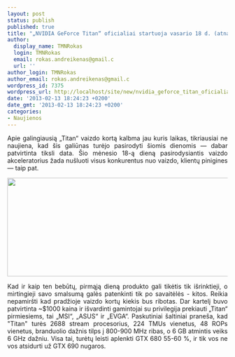 ```yaml
---
layout: post
status: publish
published: true
title: "„NVIDIA GeForce Titan“ oficialiai startuoja vasario 18 d. (atnaujinta)"
author:
  display_name: TMNRokas
  login: TMNRokas
  email: rokas.andreikenas@gmail.c
  url: ''
author_login: TMNRokas
author_email: rokas.andreikenas@gmail.c
wordpress_id: 7375
wordpress_url: http://localhost/site/new/nvidia_geforce_titan_oficialiai_startuoja_vasario_18_d/
date: '2013-02-13 18:24:23 +0200'
date_gmt: '2013-02-13 18:24:23 +0200'
categories:
- Naujienos
---
```

<p style="text-align: justify;">
	Apie galingiausią &bdquo;Titan&ldquo; vaizdo kortą kalbma jau kuris laikas, tikriausiai ne naujiena, kad &scaron;is galiūnas turėjo pasirodyti &scaron;iomis dienomis &mdash; dabar patvirtinta tiksli data. &Scaron;io mėnesio 18-ą dieną pasirodysiantis vaizdo akceleratorius žada nu&scaron;luoti visus konkurentus nuo vaizdo, klientų pinigines &mdash; taip pat.</p>
<p>
	<img alt="" src="http://technews.lt/userfiles/NVIDIA-GeForce-Titan-Means-No-GTX-780-Has-85-Performance-of-Dual-GPU-GTX-690.jpg" style="width: 520px; height: 225px;" /></p>
<p style="text-align: justify;">
	Kad ir kaip ten bebūtų, pirmąją dieną produkto gali tikėtis tik i&scaron;rinktieji, o mirtingieji savo smalsumą galės patenkinti tik po savaitėlės - kitos. Reikia nepamir&scaron;ti kad pradžioje vaizdo kortų kiekis bus ribotas. Dar kartelį buvo patvirtinta ~$1000 kaina ir i&scaron;vardinti gamintojai su privilegija prekiauti &bdquo;Titan&ldquo; pirmiesiems, tai &bdquo;MSI&ldquo;, &bdquo;ASUS&ldquo; ir &bdquo;EVGA&ldquo;. Paskutiniai &scaron;altiniai prane&scaron;a, kad &quot;Titan&quot; turės 2688 stream procesorius, 224 TMUs vienetus, 48 ROPs vienetus, branduolio dažnis tilps į 800-900 MHz ribas, o 6 GB atmintis veiks 6 GHz dažniu. Visa tai, turėtų leisti aplenkti GTX 680 55-60 %, ir tik vos ne vos atsidurti už GTX 690 nugaros.</p>
